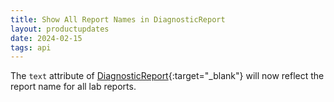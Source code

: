 ```yaml
---
title: Show All Report Names in DiagnosticReport
layout: productupdates
date: 2024-02-15
tags: api
---
```


The `text` attribute of [DiagnosticReport](/api/diagnosticreport){:target="_blank"} will now reflect the report name for all lab reports.